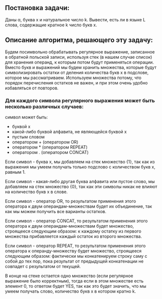 ## Постановка задачи:
Даны α, буква x и натуральное число k. Вывести, есть ли в языке L слова,
содержащие кратное k число букв x.

## Описание алгоритма, решающего эту задачу:
Будем посимвольно обрабатывать регулярное выражение, записанное в обратной польской записи, используя стек (в нашем случае список) для хранения операнд, к которым потом будут применяться операции. Вместо букв и выражений мы будем хранить множества, которые будут символизировать остатки от деления количества букв x в подслове, которое мы рассматриваем. Используем множества потому, что порядок перечисления остатков не важен, и при этом очень удобно избавляться от повторов.

### Для каждого символа регулярного выражения может быть несколько различных случаев:
символ может быть:
- буквой x
- какой-либо буквой алфавита, не являющейся буквой x
- пустым словом
- оператором + (оператором OR)
- оператором * (оператором REPEAT)
- оператором . (оператором CONCAT)

Если символ - буква x, мы добавляем на стек множество {1}, так как из выражения мы умеем получать только подслово с количеством букв x, равным 1.

Если символ - какая-либо другая буква алфавита или пустое слово, мы добавляем на стек множество {0}, так как эти символы никак не влияют на количество букв x в слове.

Если символ - оператор OR, то результатом применения этого оператора к двум операндам-множествам будет их объединение, так как мы можем получить все варианты остатков.

Если символ - оператор CONCAT, то результатом применения этого оператора к двум операндам-множествам будет множество, строящееся следующим образом: к каждому остатку из первого множества прибавляется каждый остаток из второго множества.

Если символ - оператор REPEAT, то результатом применения этого оператора к операнду-множеству будет множество, строящееся следующим образом: фактически мы конкатенируем строку саму с собой до тех пор, пока результат от предыдущей конкатенации не совпадет с результатом от текущей.

В конце на стеке остается одно множество (если регулярное выражение было корректным), тогда если в этом множестве есть элемент 0, то ответом будет YES, так как это будет значить, что мы умеем получать слово, количество букв x в котором кратно k.
